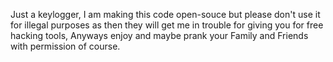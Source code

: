 Just a keylogger, I am making this code open-souce but please don't use it for illegal purposes as then they will get me in trouble for giving you for free hacking tools, Anyways enjoy and maybe prank your Family and Friends with permission of course.

